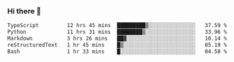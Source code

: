### Hi there 🌱
<!--START_SECTION:waka-->

```txt
TypeScript         12 hrs 45 mins  █████████▒░░░░░░░░░░░░░░░   37.59 %
Python             11 hrs 31 mins  ████████▒░░░░░░░░░░░░░░░░   33.96 %
Markdown           3 hrs 26 mins   ██▓░░░░░░░░░░░░░░░░░░░░░░   10.14 %
reStructuredText   1 hr 45 mins    █▒░░░░░░░░░░░░░░░░░░░░░░░   05.19 %
Bash               1 hr 33 mins    █░░░░░░░░░░░░░░░░░░░░░░░░   04.58 %
```

<!--END_SECTION:waka-->
<!--
**Dieg0raf/Dieg0raf** is a ✨ _special_ ✨ repository because its `README.md` (this file) appears on your GitHub profile.

Here are some ideas to get you started:

- 🔭 I’m currently working on ...
- 🌱 I’m currently learning ...
- 👯 I’m looking to collaborate on ...
- 🤔 I’m looking for help with ...
- 💬 Ask me about ...
- 📫 How to reach me: ...
- 😄 Pronouns: ...
- ⚡ Fun fact: ...
-->
